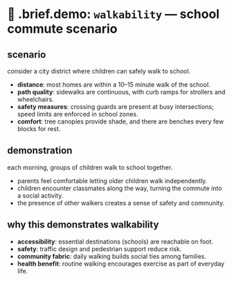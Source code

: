 # 🧩 .brief.demo: `walkability` — school commute scenario

## scenario
consider a city district where children can safely walk to school.

- **distance**: most homes are within a 10–15 minute walk of the school.
- **path quality**: sidewalks are continuous, with curb ramps for strollers and wheelchairs.
- **safety measures**: crossing guards are present at busy intersections; speed limits are enforced in school zones.
- **comfort**: tree canopies provide shade, and there are benches every few blocks for rest.

## demonstration
each morning, groups of children walk to school together.
- parents feel comfortable letting older children walk independently.
- children encounter classmates along the way, turning the commute into a social activity.
- the presence of other walkers creates a sense of safety and community.

## why this demonstrates walkability
- **accessibility**: essential destinations (schools) are reachable on foot.
- **safety**: traffic design and pedestrian support reduce risk.
- **community fabric**: daily walking builds social ties among families.
- **health benefit**: routine walking encourages exercise as part of everyday life.

